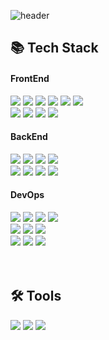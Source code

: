 ![header](https://capsule-render.vercel.app/api?type=waving&color=4078c0&height=180&section=header&text=README%20헤더&fontSize=45&animation=fadeIn&fontAlignY=38&desc=FrontEnd16&descAlignY=55&descAlign=85)

<div>
	<h2>📚 Tech Stack</h2>
</div>
<div>
	<h4>FrontEnd</h4>
	<img src="https://img.shields.io/badge/HTML5-E34F26?style=flat&logo=HTML5&logoColor=white" />
	<img src="https://img.shields.io/badge/CSS3-1572B6?style=flat&logo=CSS3&logoColor=white" />
	<img src="https://img.shields.io/badge/Pug-A86454?style=flat&logo=pug&logoColor=white" />
	<img src="https://img.shields.io/badge/SCSS-D75892?style=flat&logo=sass&logoColor=white" />
	<img src="https://img.shields.io/badge/JavaScript-F7DF1E?style=flat&logo=JavaScript&logoColor=white" />
	<img src="https://img.shields.io/badge/TypeScript-3178C6?style=flat&logo=TypeScript&logoColor=white" />
	<br>
	<img src="https://img.shields.io/badge/Vue.js-34A06F?style=flat&logo=Vue.js&logoColor=white" />	
	<img src="https://img.shields.io/badge/React.js-282C34?style=flat&logo=React&logoColor=white" />	
	<img src="https://img.shields.io/badge/jQuery-0769AD?style=flat&logo=jQuery&logoColor=white" />
	<img src="https://img.shields.io/badge/Bootstrap-7952B3?style=flat&logo=Bootstrap&logoColor=white" />
	<h4>BackEnd</h4>
 	<img src="https://img.shields.io/badge/Python-3876AB?style=flat&logo=Python&logoColor=white" />
 	<img src="https://img.shields.io/badge/C-659AD1?style=flat&logo=C&logoColor=white" />
 	<img src="https://img.shields.io/badge/C++-01589E?style=flat&logo=C&logoColor=white" />
 	<img src="https://img.shields.io/badge/Java-F89916?style=flat&logo=Conda-Forge&logoColor=white" />
	<br>
	<img src="https://img.shields.io/badge/Django-082D1F?style=flat&logo=Django&logoColor=white" />	
	<img src="https://img.shields.io/badge/Flask-0C7963?style=flat&logo=Flask&logoColor=white" />	
	<img src="https://img.shields.io/badge/Selenium-43B02A?style=flat&logo=Selenium&logoColor=white" />
	<img src="https://img.shields.io/badge/Spring-6DB33F?style=flat&logo=Spring&logoColor=white" />
	<h4>DevOps</h4>
	<img src="https://img.shields.io/badge/Linux-FCC624?style=flat&logo=Linux&logoColor=white" />
	<img src="https://img.shields.io/badge/Oracle%20SQL-F80000?style=flat&logo=Oracle&logoColor=white" />
	<img src="https://img.shields.io/badge/MySQL-4479A1?style=flat&logo=MySQL&logoColor=white" />
	<img src="https://img.shields.io/badge/MariaDB-003545?style=flat&logo=MariaDB&logoColor=white" />
	<br>
	<img src="https://img.shields.io/badge/Apache-D32E35?style=flat&logo=Apache&logoColor=white" />
	<img src="https://img.shields.io/badge/NGINX-009639?style=flat&logo=NGINX&logoColor=white" />
 	<img src="https://img.shields.io/badge/Tomcat-F8DC75?style=flat&logo=ApacheTomcat&logoColor=white" />
	<br>
	<img src="https://img.shields.io/badge/AWS-232F3E?style=flat&logo=AmazonAWS&logoColor=white" />
	<img src="https://img.shields.io/badge/OCI-F80000?style=flat&logo=Oracle&logoColor=white" />
	<img src="https://img.shields.io/badge/GitHub-181717?style=flat&logo=GitHub&logoColor=white" />
</div>
<br><br>
<div>
	<h2>🛠 Tools</h2>
</div>
<div>
	<img src="https://img.shields.io/badge/Neovim-01B952?style=flat&logo=neovim&logoColor=white" />
	<img src="https://img.shields.io/badge/Visual%20Studio%20Code-007ACC?style=flat&logo=VisualStudioCode&logoColor=white" />
	<img src="https://img.shields.io/badge/Eclipse%20IDE-2C2255?style=flat&logo=EclipseIDE&logoColor=white" />
</div>
<br>







<!--
<div>
	<p>🎨 SNS & Portfolio 🎨</p>
</div>
<div>
	<a href="https://yermi.co.kr">
		<img src="https://img.shields.io/badge/Portfolio-FF3633?style=flat&logo=Micro.blog&logoColor=white" />
	</a>
	<a href="https://yermi.tistory.com">
		<img src="https://img.shields.io/badge/Blog-FF9800?style=flat&logo=Blogger&logoColor=white" />
	</a>
	<a href="mailto:admin@yermi.co.kr">
		<img src="https://img.shields.io/badge/Mail-30B980?style=flat&logo=Gmail&logoColor=white" />
	</a>
	<a href="https://gentle-snowboard-1c6.notion.site/Yermi-5e8c65dba4df4ab09e83665cf2ee001d">
		<img src="https://img.shields.io/badge/Notion-000000?style=flat&logo=Notion&logoColor=white" />
	</a>
	<br>
</div>

<div align=center>
<br>
<img src="https://github-readme-stats.vercel.app/api/top-langs/?username=yonghun16&layout=compact">
<img src="https://github-readme-stats.vercel.app/api?username=yonghun16&show_icons=true">

<br>
<p>🏆 Baekjoon solved rank 🏆</p>
	
[![Solved.ac Profile](http://mazassumnida.wtf/api/v2/generate_badge?boj=yonghun16)](https://solved.ac/yonghun16)
</div>

-->
